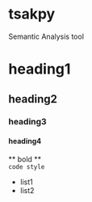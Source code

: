 # tsakpy
Semantic Analysis tool

# heading1
## heading2
### heading3
#### heading4
** bold ** <br>
`code style` <br>
* list1
* list2

